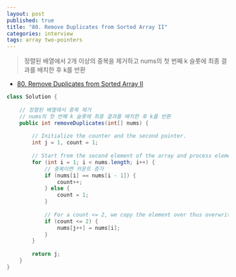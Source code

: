 ```yaml
---
layout: post
published: true
title: "80. Remove Duplicates from Sorted Array II"
categories: interview
tags: array two-pointers
---
```


> 정렬된 배열에서 2개 이상의 중복을 제거하고 nums의 첫 번째 k 슬롯에 최종 결과를 배치한 후 k를 반환

- [80. Remove Duplicates from Sorted Array II](https://leetcode.com/problems/remove-duplicates-from-sorted-array-ii/)

```java
class Solution {
    
    // 정렬된 배열에서 중복 제거
    // nums의 첫 번째 k 슬롯에 최종 결과를 배치한 후 k를 반환
    public int removeDuplicates(int[] nums) {
        
        // Initialize the counter and the second pointer.
        int j = 1, count = 1;
        
        // Start from the second element of the array and process elements one by one.
        for (int i = 1; i < nums.length; i++) {
            // 중복이면 카운트 증가
            if (nums[i] == nums[i - 1]) {
                count++;
            } else {
                count = 1;
            }
            
            // For a count <= 2, we copy the element over thus overwriting the element at index "j" in the array
            if (count <= 2) {
                nums[j++] = nums[i];
            }
        }
        
        return j;
    }
}
```